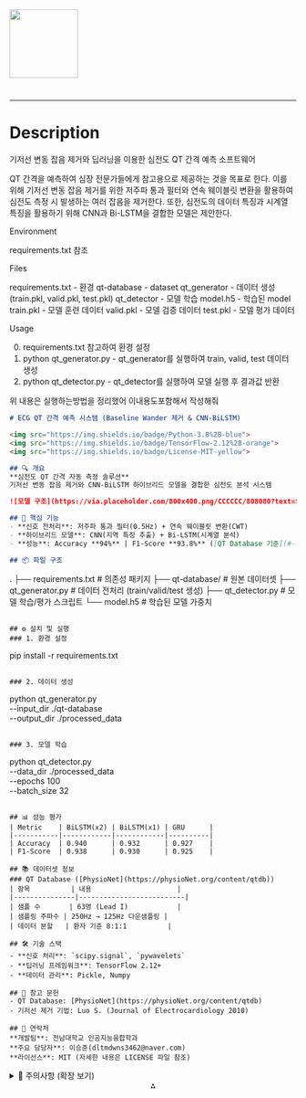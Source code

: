 <img src="https://r2cdn.perplexity.ai/pplx-full-logo-primary-dark%402x.png" class="logo" width="120"/>

# 

---

# Description

기저선 변동 잡음 제거와 딥러닝을 이용한 심전도 QT 간격 예측 소프트웨어

QT 간격을 예측하여 심장 전문가들에게 참고용으로 제공하는 것을 목표로 한다.
이를 위해 기저선 변동 잡음 제거를 위한 저주파 통과 필터와 연속 웨이블릿 변환을 활용하여 심전도 측정 시 발생하는 여러 잡음을 제거한다.
또한, 심전도의 데이터 특징과 시계열 특징을 활용하기 위해 CNN과 Bi-LSTM을 결합한 모델은 제안한다.

Environment

requirements.txt 참조

Files

requirements.txt - 환경
qt-database - dataset
qt_generator - 데이터 생성(train.pkl, valid.pkl, test.pkl)
qt_detector - 모델 학습
model.h5 - 학습된 model
train.pkl - 모델 훈련 데이터
valid.pkl - 모델 검증 데이터
test.pkl - 모델 평가 데이터

Usage

0. requirements.txt 참고하여 환경 설정
1. python qt_generator.py - qt_generator를 실행하여 train, valid, test 데이터 생성
2. python qt_detector.py - qt_detector를 실행하여 모델 실행 후 결과값 반환

위 내용은 실행하는방법을 정리했어 이내용도포함해서 작성해줘

```markdown
# ECG QT 간격 예측 시스템 (Baseline Wander 제거 & CNN-BiLSTM)

<img src="https://img.shields.io/badge/Python-3.8%2B-blue">
<img src="https://img.shields.io/badge/TensorFlow-2.12%2B-orange">
<img src="https://img.shields.io/badge/License-MIT-yellow">

## 🔍 개요
**심전도 QT 간격 자동 측정 솔루션**  
기저선 변동 잡음 제거와 CNN-BiLSTM 하이브리드 모델을 결합한 심전도 분석 시스템

![모델 구조](https://via.placeholder.com/800x400.png/CCCCCC/808080?text=System+Architecture)

## 🚀 핵심 기능
- **신호 전처리**: 저주파 통과 필터(0.5Hz) + 연속 웨이블릿 변환(CWT)
- **하이브리드 모델**: CNN(지역 특징 추출) + Bi-LSTM(시계열 분석)
- **성능**: Accuracy **94%** | F1-Score **93.8%** ([QT Database 기준](#-참고-문헌))

## 📦 파일 구조
```

.
├── requirements.txt    \# 의존성 패키지
├── qt-database/        \# 원본 데이터셋
├── qt_generator.py     \# 데이터 전처리 (train/valid/test 생성)
├── qt_detector.py      \# 모델 학습/평가 스크립트
└── model.h5            \# 학습된 모델 가중치

```

## ⚙️ 설치 및 실행
### 1. 환경 설정
```

pip install -r requirements.txt

```

### 2. 데이터 생성
```

python qt_generator.py \
--input_dir ./qt-database \
--output_dir ./processed_data

```

### 3. 모델 학습
```

python qt_detector.py \
--data_dir ./processed_data \
--epochs 100 \
--batch_size 32

```

## 📊 성능 평가
| Metric    | BiLSTM(x2) | BiLSTM(x1) | GRU      |
|-----------|------------|------------|----------|
| Accuracy  | 0.940      | 0.932      | 0.927    |
| F1-Score  | 0.938      | 0.930      | 0.925    |

## 📚 데이터셋 정보
### QT Database ([PhysioNet](https://physioNet.org/content/qtdb))
| 항목          | 내용                     |
|---------------|--------------------------|
| 샘플 수       | 63명 (Lead I)            |
| 샘플링 주파수 | 250Hz → 125Hz 다운샘플링 |
| 데이터 분할   | 환자 기준 8:1:1          |

## 🛠️ 기술 스택
- **신호 처리**: `scipy.signal`, `pywavelets`
- **딥러닝 프레임워크**: TensorFlow 2.12+
- **데이터 관리**: Pickle, Numpy

## 📜 참고 문헌
- QT Database: [PhysioNet](https://physioNet.org/content/qtdb)
- 기저선 제거 기법: Luo S. (Journal of Electrocardiology 2010)

## 📧 연락처
**개발팀**: 전남대학교 인공지능융합학과  
**주요 담당자**: 이승준(dltmdwns3462@naver.com)  
**라이선스**: MIT (자세한 내용은 LICENSE 파일 참조)
```

<details>
<summary>📌 주의사항 (확장 보기)</summary>

1. **데이터 분할 전략**: 환자 단위 분리를 통해 과적합 방지
2. **신호 전처리 파이프라인**:
   ```python
   def preprocess_ecg(raw_signal):
       # 1. 125Hz 다운샘플링
       resampled = scipy.signal.resample(raw_signal, 125)
       # 2. 0.5Hz 저주파 필터 적용
       filtered = butter_lowpass(resampled, cutoff=0.5)
       # 3. 웨이블릿 변환 (스케일 62)
       return pywt.cwt(filtered, scales=np.arange(1,62), wavelet='mexh')
   ```
3. **모델 최적화**: Adam 옵티마이저 + Early Stopping 적용
</details>
<div style="text-align: center">⁂</div>

[^1]: https://patents.google.com/patent/KR20210078662A/ko

[^2]: https://www.jkiees.org/archive/view_article?pid=jkiees-33-1-76

[^3]: https://patents.google.com/patent/KR101896637B1/ko

[^4]: https://www.kwra.or.kr/!/download/?path=%2Fmedia%2F17%2Fpublication%2F2025%2F01%2F02%2F12-323-072긴급_장동우.pdf\&filename=12-323-072긴급_장동우.pdf\&ct=95\&oi=35787

[^5]: https://www.e-dmj.org/upload/pdf/dmj-29-3-215.pdf

[^6]: https://velog.io/@acadias12/CNN과-LSTM-결합하기

[^7]: https://aihub.or.kr/aihubdata/data/view.do?currMenu=115\&topMenu=100\&dataSetSn=529

[^8]: https://blog.naver.com/gdpresent/223213183782

